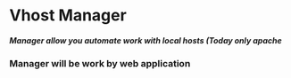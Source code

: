 # Vhost Manager

##### Manager allow you automate work with local hosts (Today only apache

### Manager will be work by web application

